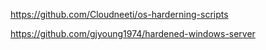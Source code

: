 https://github.com/Cloudneeti/os-harderning-scripts

https://github.com/gjyoung1974/hardened-windows-server
